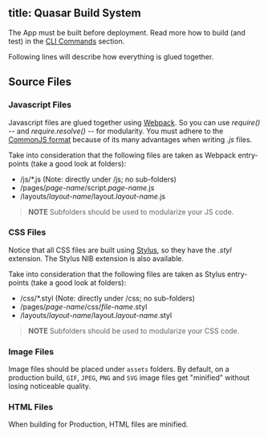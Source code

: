 title: Quasar Build System
---
The App must be built before deployment. Read more how to build (and test) in the [CLI Commands](/guide/cli-commands.html#Build-App) section.

Following lines will describe how everything is glued together.

## Source Files

### Javascript Files
Javascript files are glued together using [Webpack](http://webpack.github.io/docs/). So you can use *require()* -- and *require.resolve()* -- for modularity. You must adhere to the [CommonJS format](/guide/commonjs-format.html) because of its many advantages when writing *.js* files.

Take into consideration that the following files are taken as Webpack entry-points (take a good look at folders):
* /js/*.js (Note: directly under /js; no sub-folders)
* /pages/*page-name*/script.*page-name*.js
* /layouts/*layout-name*/layout.*layout-name*.js

> **NOTE**
> Subfolders should be used to modularize your JS code.

### CSS Files
Notice that all CSS files are built using [Stylus](https://learnboost.github.io/stylus/), so they have the *.styl* extension. The Stylus NIB extension is also available.

Take into consideration that the following files are taken as Stylus entry-points (take a good look at folders):
* /css/*.styl (Note: directly under /css; no sub-folders)
* /pages/*page-name*/css/*file-name*.styl
* /layouts/*layout-name*/layout.*layout-name*.styl

> **NOTE**
> Subfolders should be used to modularize your CSS code.

### Image Files
Image files should be placed under `assets` folders. By default, on a production build, `GIF`, `JPEG`, `PNG` and `SVG` image files get "minified" without losing noticeable quality.

### HTML Files
When building for Production, HTML files are minified.
